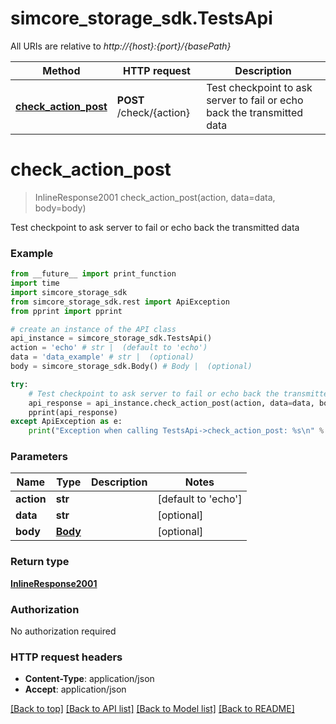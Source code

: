 # simcore_storage_sdk.TestsApi

All URIs are relative to *http://{host}:{port}/{basePath}*

Method | HTTP request | Description
------------- | ------------- | -------------
[**check_action_post**](TestsApi.md#check_action_post) | **POST** /check/{action} | Test checkpoint to ask server to fail or echo back the transmitted data


# **check_action_post**
> InlineResponse2001 check_action_post(action, data=data, body=body)

Test checkpoint to ask server to fail or echo back the transmitted data

### Example
```python
from __future__ import print_function
import time
import simcore_storage_sdk
from simcore_storage_sdk.rest import ApiException
from pprint import pprint

# create an instance of the API class
api_instance = simcore_storage_sdk.TestsApi()
action = 'echo' # str |  (default to 'echo')
data = 'data_example' # str |  (optional)
body = simcore_storage_sdk.Body() # Body |  (optional)

try:
    # Test checkpoint to ask server to fail or echo back the transmitted data
    api_response = api_instance.check_action_post(action, data=data, body=body)
    pprint(api_response)
except ApiException as e:
    print("Exception when calling TestsApi->check_action_post: %s\n" % e)
```

### Parameters

Name | Type | Description  | Notes
------------- | ------------- | ------------- | -------------
 **action** | **str**|  | [default to &#39;echo&#39;]
 **data** | **str**|  | [optional] 
 **body** | [**Body**](Body.md)|  | [optional] 

### Return type

[**InlineResponse2001**](InlineResponse2001.md)

### Authorization

No authorization required

### HTTP request headers

 - **Content-Type**: application/json
 - **Accept**: application/json

[[Back to top]](#) [[Back to API list]](../README.md#documentation-for-api-endpoints) [[Back to Model list]](../README.md#documentation-for-models) [[Back to README]](../README.md)

